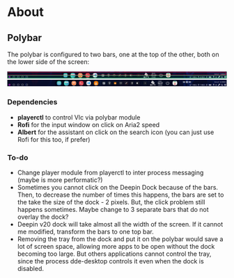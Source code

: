 # About


## Polybar
The polybar is configured to two bars, one at the top of the other, both on the lower side of the screen:

![Polybar bars](../screenshots/bottom-screenshot.png)
![Polybar bars](../screenshots/bottom-screenshot2.png)

### Dependencies
* **playerctl** to control Vlc via polybar module
* **Rofi** for the input window on click on Aria2 speed
* **Albert** for the assistant on click on the search icon (you can just use Rofi for this too, if prefer)

### To-do
* Change player module from playerctl to inter process messaging (maybe is more performatic?)
* Sometimes you cannot click on the Deepin Dock because of the bars. Then, to decrease the number of times this happens, the bars are set to the take the size of the dock - 2 pixels. But, the click problem still happens sometimes. Maybe change to 3 separate bars that do not overlay the dock?
* Deepin v20 dock will take almost all the width of the screen. If it cannot me modified, transform the bars to one top bar.
* Removing the tray from the dock and put it on the polybar would save a lot of screen space, allowing more apps to be open without the dock becoming too large. But others applications cannot control the tray, since the process dde-desktop controls it even when the dock is disabled.